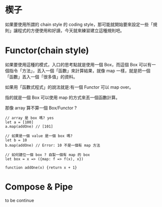 # 楔子
如果要使用所謂的 chain style 的 coding style，那可能就開始要來設定一些「規則」讓程式的方便使用和好讀，今天就來練習建立這種規則吧。

# Functor(chain style)
如果要使用這種的模式，入口的思考點就是使用一個 Box，而這個 Box 可以有一個指令「方法」，丟入一個「函數」來計算結果，就像 map 一樣，就是把一個「函數」丟入一個「很多值」的資料。

如果用「函數式程式」的說法就是:有一個 Functor 可以 map over。

指的就是一個 Box 可以使用 map 的方式來丟一個函數計算。

那像 array 算不算一個 Box/Functor ?

```
// array 是 box 嗎? yes
let a = [100]
a.map(addOne) // [101]

// 如果是一個 value 是一個 box 嗎?
let b = 10
b.map(addOne) // Error: 10 不是一個有 map 方法

// 如何建位一個 box ? 自製一個有 map 的 box
let box = x => ({map: f => f(x), x})

function addOne(x) {return x + 1}
```

# Compose & Pipe

to be continue

